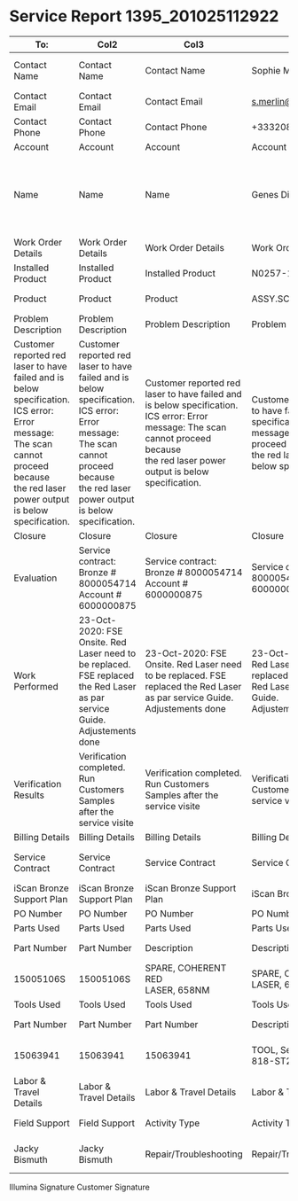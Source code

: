 # Service Report 1395_201025112922

|To:|Col2|Col3|Col4|Col5|For:|Col7|Col8|Col9|
|---|---|---|---|---|---|---|---|---|
|Contact Name|Contact Name|Contact Name|Sophie Merlin|Sophie Merlin|Date|Date|25-Oct-2020 12:29 PM|25-Oct-2020 12:29 PM|
|Contact Email|Contact Email|Contact Email|s.merlin@genesdiffusion.com|s.merlin@genesdiffusion.com|Work Order Number|Work Order Number|WO-00501395|WO-00501395|
|Contact Phone|Contact Phone|Contact Phone|+33320877890|+33320877890|Case Number|Case Number|02076428|02076428|
|Account|Account|Account|Account|Account|Account|Account|Account|Account|
|Name|Name|Name|Genes Diffusion|Genes Diffusion|Address|Address|3595 route de Tournai BP<br>70023, Douai, Nord, 59500,<br>France|3595 route de Tournai BP<br>70023, Douai, Nord, 59500,<br>France|
|Work Order Details|Work Order Details|Work Order Details|Work Order Details|Work Order Details|Work Order Details|Work Order Details|Work Order Details|Work Order Details|
|Installed Product|Installed Product|Installed Product|N0257-11279781|N0257-11279781|Work Order Record Type|Work Order Record Type|Field Service|Field Service|
|Product|Product|Product|ASSY.SCANNER, iScan|ASSY.SCANNER, iScan|Work Order Order Type|Work Order Order Type|Service Activities|Service Activities|
|Problem Description|Problem Description|Problem Description|Problem Description|Problem Description|Problem Description|Problem Description|Problem Description|Problem Description|
|Customer reported red laser to have failed and is below specification. ICS error: Error message: The scan cannot proceed because<br>the red laser power output is below specification.|Customer reported red laser to have failed and is below specification. ICS error: Error message: The scan cannot proceed because<br>the red laser power output is below specification.|Customer reported red laser to have failed and is below specification. ICS error: Error message: The scan cannot proceed because<br>the red laser power output is below specification.|Customer reported red laser to have failed and is below specification. ICS error: Error message: The scan cannot proceed because<br>the red laser power output is below specification.|Customer reported red laser to have failed and is below specification. ICS error: Error message: The scan cannot proceed because<br>the red laser power output is below specification.|Customer reported red laser to have failed and is below specification. ICS error: Error message: The scan cannot proceed because<br>the red laser power output is below specification.|Customer reported red laser to have failed and is below specification. ICS error: Error message: The scan cannot proceed because<br>the red laser power output is below specification.|Customer reported red laser to have failed and is below specification. ICS error: Error message: The scan cannot proceed because<br>the red laser power output is below specification.|Customer reported red laser to have failed and is below specification. ICS error: Error message: The scan cannot proceed because<br>the red laser power output is below specification.|
|Closure|Closure|Closure|Closure|Closure|Closure|Closure|Closure|Closure|
|Evaluation|Service contract: Bronze # 8000054714 Account # 6000000875|Service contract: Bronze # 8000054714 Account # 6000000875|Service contract: Bronze # 8000054714 Account # 6000000875|Service contract: Bronze # 8000054714 Account # 6000000875|Service contract: Bronze # 8000054714 Account # 6000000875|Service contract: Bronze # 8000054714 Account # 6000000875|Service contract: Bronze # 8000054714 Account # 6000000875|Service contract: Bronze # 8000054714 Account # 6000000875|
|Work Performed|23-Oct-2020: FSE Onsite. Red Laser need to be replaced. FSE replaced the Red Laser as par service Guide.<br>Adjustements done|23-Oct-2020: FSE Onsite. Red Laser need to be replaced. FSE replaced the Red Laser as par service Guide.<br>Adjustements done|23-Oct-2020: FSE Onsite. Red Laser need to be replaced. FSE replaced the Red Laser as par service Guide.<br>Adjustements done|23-Oct-2020: FSE Onsite. Red Laser need to be replaced. FSE replaced the Red Laser as par service Guide.<br>Adjustements done|23-Oct-2020: FSE Onsite. Red Laser need to be replaced. FSE replaced the Red Laser as par service Guide.<br>Adjustements done|23-Oct-2020: FSE Onsite. Red Laser need to be replaced. FSE replaced the Red Laser as par service Guide.<br>Adjustements done|23-Oct-2020: FSE Onsite. Red Laser need to be replaced. FSE replaced the Red Laser as par service Guide.<br>Adjustements done|23-Oct-2020: FSE Onsite. Red Laser need to be replaced. FSE replaced the Red Laser as par service Guide.<br>Adjustements done|
|Verification<br>Results|Verification completed. Run Customers Samples after the service visite|Verification completed. Run Customers Samples after the service visite|Verification completed. Run Customers Samples after the service visite|Verification completed. Run Customers Samples after the service visite|Verification completed. Run Customers Samples after the service visite|Verification completed. Run Customers Samples after the service visite|Verification completed. Run Customers Samples after the service visite|Verification completed. Run Customers Samples after the service visite|
|Billing Details|Billing Details|Billing Details|Billing Details|Billing Details|Billing Details|Billing Details|Billing Details|Billing Details|
|Service Contract|Service Contract|Service Contract|Service Contract|Service Contract|Service Contract End Date|Service Contract End Date|Service Contract End Date|Service Contract End Date|
|iScan Bronze Support Plan|iScan Bronze Support Plan|iScan Bronze Support Plan|iScan Bronze Support Plan|iScan Bronze Support Plan|24-Oct-2021|24-Oct-2021|24-Oct-2021|24-Oct-2021|
|PO Number|PO Number|PO Number|PO Number|PO Number|N/A|N/A|N/A|N/A|
|Parts Used|Parts Used|Parts Used|Parts Used|Parts Used|Parts Used|Parts Used|Parts Used|Parts Used|
|Part Number|Part Number|Description|Description|Lot /Serial Number|Lot /Serial Number|Quantity|Quantity|Type|
|15005106S|15005106S|SPARE, COHERENT RED<br>LASER, 658NM|SPARE, COHERENT RED<br>LASER, 658NM|N/A|N/A|1|1|Spare|
|Tools Used|Tools Used|Tools Used|Tools Used|Tools Used|Tools Used|Tools Used|Tools Used|Tools Used|
|Part Number|Part Number|Part Number|Description|Description|Serial Number|Serial Number|Calibration Due date|Calibration Due date|
|15063941|15063941|15063941|TOOL, Sensor Wand, Newprt,<br>818-ST2-UV/DB|TOOL, Sensor Wand, Newprt,<br>818-ST2-UV/DB|0477|0477|02-Jul-2021 9:00 AM|02-Jul-2021 9:00 AM|
|Labor & Travel Details|Labor & Travel Details|Labor & Travel Details|Labor & Travel Details|Labor & Travel Details|Labor & Travel Details|Labor & Travel Details|Labor & Travel Details|Labor & Travel Details|
|Field Support|Field Support|Activity Type|Activity Type|Labor Hours|Labor Hours|Start Date and Time|Start Date and Time|End Date and Time|
|Jacky Bismuth|Jacky Bismuth|Repair/Troubleshooting|Repair/Troubleshooting|9:30|9:30|23-Oct-2020 9:00 AM|23-Oct-2020 9:00 AM|23-Oct-2020 6:30 PM|


Illumina Signature Customer Signature

